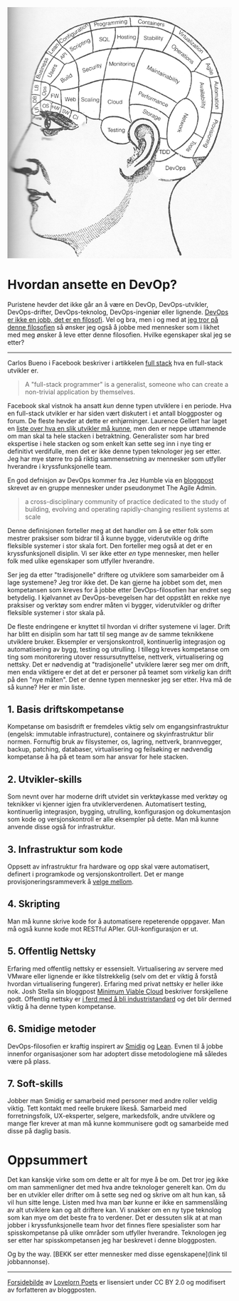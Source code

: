 ![DevOps Mindset](https://github.com/steinim/writings/raw/master/images/devops_mindset.png)

# Hvordan ansette en DevOp?

Puristene hevder det ikke går an å være en DevOp, DevOps-utvikler, DevOps-drifter, DevOps-teknolog, DevOps-ingeniør eller lignende. [DevOps er ikke en jobb, det er en filosofi](http://www.midvision.com/resources-blog/bid/336536/There-s-no-such-thing-as-a-DevOps-Engineer). Vel og bra, men i og med at [jeg tror på denne filosofien](http://open.bekk.no/usrbizdevops) så ønsker jeg også å jobbe med mennesker som i likhet med meg ønsker å leve etter denne filosofien. Hvilke egenskaper skal jeg se etter?

---

Carlos Bueno i Facebook beskriver i artikkelen [full stack](https://www.facebook.com/note.php?note_id=461505383919) hva en full-stack utvikler er.

> A "full-stack programmer" is a generalist, someone who can create a non-trivial application by themselves.

Facebook skal vistnok ha ansatt *kun* denne typen utviklere i en periode. Hva en full-stack utvikler er har siden vært diskutert i et antall bloggposter og forum. De fleste hevder at dette er enhjørninger. Laurence Gellert har laget en [liste over hva en slik utvikler må kunne](http://www.laurencegellert.com/2012/08/what-is-a-full-stack-developer/), men den er neppe uttømmende om man skal ta hele stacken i betraktning. Generalister som har bred ekspertise i hele stacken og som enkelt kan sette seg inn i nye ting er definitivt verdifulle, men det er ikke denne typen teknologer jeg ser etter. Jeg har mye større tro på riktig sammensetning av mennesker som utfyller hverandre i kryssfunksjonelle team.

En god defnisjon av DevOps kommer fra Jez Humble via en [bloggpost](http://theagileadmin.com/what-is-devops/) skrevet av en gruppe mennesker under pseudonymet The Agile Admin.

> a cross-disciplinary community of practice dedicated to the study of building, evolving and operating rapidly-changing resilient systems at scale

Denne definisjonen forteller meg at det handler om å se etter folk som mestrer praksiser som bidrar til å kunne bygge, viderutvikle og drifte fleksible systemer i stor skala fort. Den forteller meg også at det er en kryssfunksjonell disiplin. Vi ser ikke etter *en* type mennesker, men heller folk med ulike egenskaper som utfyller hverandre.

Ser jeg da etter "tradisjonelle" driftere og utviklere som samarbeider om å lage systemene? Jeg tror ikke det. De kan gjerne ha jobbet som det, men kompetansen som kreves for å jobbe etter DevOps-filosofien har endret seg betydelig. I kjølvannet av DevOps-bevegelsen har det oppstått en rekke nye praksiser og verktøy som endrer måten vi bygger, viderutvikler og drifter fleksible systemer i stor skala på.

De fleste endringene er knyttet til hvordan vi drifter systemene vi lager. Drift har blitt en disiplin som har tatt til seg mange av de samme teknikkene utviklere bruker. Eksempler er versjonskontroll, kontinuerlig integrasjon og automatisering av bygg, testing og utrulling. I tillegg kreves kompetanse om ting som monitorering utover ressursutnyttelse, nettverk, virtualisering og nettsky. Det er nødvendig at "tradisjonelle" utviklere lærer seg mer om drift, men enda viktigere er det at det er personer på teamet som *virkelig* kan drift på den "nye måten". Det er denne typen mennesker jeg ser etter. Hva må de så kunne? Her er min liste.

## 1. Basis driftskompetanse
Kompetanse om basisdrift er fremdeles viktig selv om engangsinfrastruktur (engelsk: immutable infrastructure), containere og skyinfrastruktur blir normen. Fornuftig bruk av filsystemer, os, lagring, nettverk, brannvegger, backup, patching, databaser, virtualisering og feilsøking er nødvendig kompetanse å ha på et team som har ansvar for hele stacken.

## 2. Utvikler-skills
Som nevnt over har moderne drift utvidet sin verktøykasse med verktøy og teknikker vi kjenner igjen fra utviklerverdenen. Automatisert testing, kontinuerlig integrasjon, bygging, utrulling, konfigurasjon og dokumentasjon som kode og versjonskontroll er alle eksempler på dette. Man må kunne anvende disse også for infrastruktur.

## 3. Infrastruktur som kode
Oppsett av infrastruktur fra hardware og opp skal være automatisert, definert i programkode og versjonskontrollert. Det er mange provisjoneringsrammeverk å [velge mellom](https://open.bekk.no/choosing-a-provisioning-framework).

## 4. Skripting
Man må kunne skrive kode for å automatisere repeterende oppgaver. Man må også kunne kode mot RESTful APIer. GUI-konfigurasjon er ut.

## 5. Offentlig Nettsky
Erfaring med offentlig nettsky er essensielt. Virtualisering av servere med VMware eller lignende er ikke tilstrekkelig (selv om det er viktig å forstå hvordan virtualisering fungerer). Erfaring med privat nettsky er heller ikke nok. Josh Stella sin bloggpost [Minimum Viable Cloud](https://blog.fugue.co/2014-08-11-minimum_viable_cloud.html) beskriver forskjellene godt. Offentlig nettsky er [i ferd med å bli industristandard](http://open.bekk.no/hvem-kan-konkurrere-med-amazon-web-services) og det blir dermed viktig å ha denne typen kompetanse.

## 6. Smidige metoder
DevOps-filosofien er kraftig inspirert av [Smidig](http://www.agilemanifesto.org/iso/no/) og [Lean](https://en.wikipedia.org/wiki/Lean_IT). Evnen til å jobbe innenfor organisasjoner som har adoptert disse metodologiene må således være på plass.

## 7. Soft-skills
Jobber man Smidig er samarbeid med personer med andre roller veldig viktig. Tett kontakt med reelle brukere likeså. Samarbeid med forretningsfolk, UX-eksperter, selgere, markedsfolk, andre utviklere og mange fler krever at man må kunne kommunisere godt og samarbeide med disse på daglig basis.

# Oppsummert
Det kan kanskje virke som om dette er alt for mye å be om. Det tror jeg ikke om man sammenligner det med hva andre teknologer generelt kan. Om du ber en utvikler eller drifter om å sette seg ned og skrive om alt hun kan, så vil hun sitte lenge. Listen med hva man bør kunne er ikke en sammenslåing av alt utviklere kan og alt driftere kan. Vi snakker om en ny type teknolog som kan mye om det beste fra to verdener. Det er dessuten slik at at man jobber i kryssfunksjonelle team hvor det finnes flere spesialister som har spisskompetanse på ulike områder som utfyller hverandre. Teknologen jeg ser etter har spisskompetansen jeg har beskrevet i denne bloggposten.


Og by the way. [BEKK ser etter mennesker med disse egenskapene](link til jobbannonse).

---
[Forsidebilde](https://www.flickr.com/photos/lovelornpoets/6034634225) av [Lovelorn Poets](http://www.lovelornpoets.com/) er lisensiert under CC BY 2.0 og modifisert av forfatteren av bloggposten.
